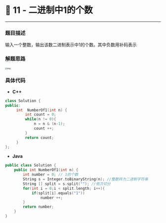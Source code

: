 # 🍋 11 - 二进制中1的个数

---



### 题目描述

 输入一个整数，输出该数二进制表示中1的个数。其中负数用补码表示



### 解题思路

<img src="https://cdn.nlark.com/yuque/0/2020/png/1237282/1586187203264-8fcdba43-194b-49a1-a971-ce5bfdf94d8b.png" alt="img" style="zoom: 43%;" />

### 具体代码

- **C++**

```cpp
class Solution {
public:
     int  NumberOf1(int n) {
         int count = 0;
         while(n != 0){
             n = n & (n-1);
             count ++;
         }
         return count;
     }
};
```



- **Java**

```cpp
public class Solution {
    public int NumberOf1(int n) {
        int number = 0; // 1的个数
        String s = Integer.toBinaryString(n); //整数转为二进制字符串
        String [] split = s.split(""); //依次切分
        for(int i = 0;i < split.length; i++){
            if(split[i].equals("1"))
                number ++;
        }
        return number;
    }
}
```